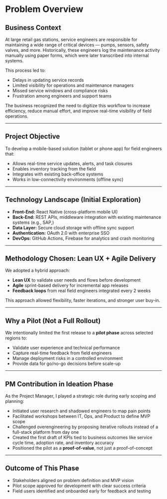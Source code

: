 # Problem Overview

## Business Context

At large retail gas stations, service engineers are responsible for maintaining a wide range of critical devices — pumps, sensors, safety valves, and more. Historically, these engineers log the maintenance activity manually using paper forms, which were later transcribed into internal systems.

This process led to:
- Delays in updating service records
- Limited visibility for operations and maintenance managers
- Missed service windows and compliance risks
- Frustration among engineers and support teams

The business recognized the need to digitize this workflow to increase efficiency, reduce manual effort, and improve real-time visibility of field operations.

---

## Project Objective

To develop a mobile-based solution (tablet or phone app) for field engineers that:
- Allows real-time service updates, alerts, and task closures
- Enables inventory tracking from the field
- Integrates with existing back-office systems
- Works in low-connectivity environments (offline sync)

---

## Technology Landscape (Initial Exploration)

- **Front-End:** React Native (cross-platform mobile UI)
- **Back-End:** REST APIs, middleware integration with existing maintenance systems (e.g., SAP,)
- **Data Layer:** Secure cloud storage with offline sync support
- **Authentication:** OAuth 2.0 with enterprise SSO
- **DevOps:** GitHub Actions, Firebase for analytics and crash monitoring

---

## Methodology Chosen: Lean UX + Agile Delivery

We adopted a hybrid approach:
- **Lean UX** to validate user needs and flows before development
- **Agile** sprint-based delivery for incremental app releases
- **Feedback loops** from real field engineers integrated every 2 weeks

This approach allowed flexibility, faster iterations, and stronger user buy-in.

---

## Why a Pilot (Not a Full Rollout)

We intentionally limited the first release to a **pilot phase** across selected regions to:
- Validate user experience and technical performance
- Capture real-time feedback from field engineers
- Manage deployment risks in a controlled environment
- Provide data for go/no-go decisions before scale-up

---

## PM Contribution in Ideation Phase

As the Project Manager, I played a strategic role during early scoping and planning:

- Initiated user research and shadowed engineers to map pain points
- Facilitated workshops between IT, Ops, and Product to define MVP scope
- Challenged overengineering by proposing iterative rollouts instead of a full-stack platform from day one
- Created the first draft of KPIs tied to business outcomes like service cycle time, adoption rate, and inventory accuracy
- Positioned the pilot as a **proof-of-value**, not just a proof-of-concept

---

## Outcome of This Phase

- Stakeholders aligned on problem definition and MVP vision
- Pilot scope approved for development with clear success criteria
- Field users identified and onboarded early for feedback and testing
